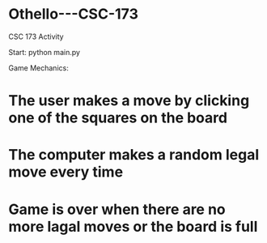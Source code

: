 # Othello---CSC-173
CSC 173 Activity

Start: python main.py

Game Mechanics:

# The user makes a move by clicking one of the squares on the board
# The computer makes a random legal move every time
# Game is over when there are no more lagal moves or the board is full

